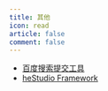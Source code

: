 ```yaml
---
title: 其他
icon: read
article: false
comment: false
---
```


- [百度搜索提交工具](https://pypi.org/project/hbsst/)
- [heStudio Framework](https://pypi.org/project/heframework/)
